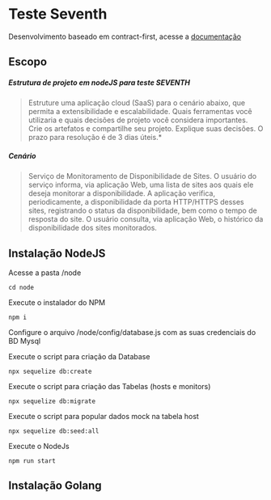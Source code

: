 # Teste Seventh
Desenvolvimento baseado em contract-first, acesse a [documentação](https://app.swaggerhub.com/apis/maufrco/Seventh/1.0.0)

## Escopo
##### Estrutura de projeto em nodeJS para teste SEVENTH
> Estruture uma aplicação cloud (SaaS) para o cenário abaixo, que permita a extensibilidade e escalabilidade. Quais ferramentas você utilizaria e quais decisões de projeto você considera importantes. 
Crie os artefatos e compartilhe seu projeto. Explique suas decisões. 
O prazo para resolução é de 3 dias úteis.*


##### Cenário
> Serviço de Monitoramento de Disponibilidade de Sites. O usuário do serviço informa, via aplicação Web, uma lista de sites aos quais ele deseja monitorar a disponibilidade. A aplicação verifica, periodicamente, a disponibilidade   da porta HTTP/HTTPS desses sites, registrando o status da disponibilidade, bem como o tempo de resposta do site.
O usuário consulta, via aplicação Web, o histórico da disponibilidade dos sites monitorados.



## Instalação NodeJS

Acesse a pasta /node
```
cd node
```

Execute o instalador do NPM
```
npm i
```

Configure o arquivo /node/config/database.js com as suas credenciais do BD Mysql

Execute o script para criação da Database
```
npx sequelize db:create
```
Execute o script para criação das Tabelas (hosts e monitors)
```
npx sequelize db:migrate
```
Execute o script para popular dados mock na tabela host
```
npx sequelize db:seed:all     
```
Execute o NodeJs 
```
npm run start
```

## Instalação Golang